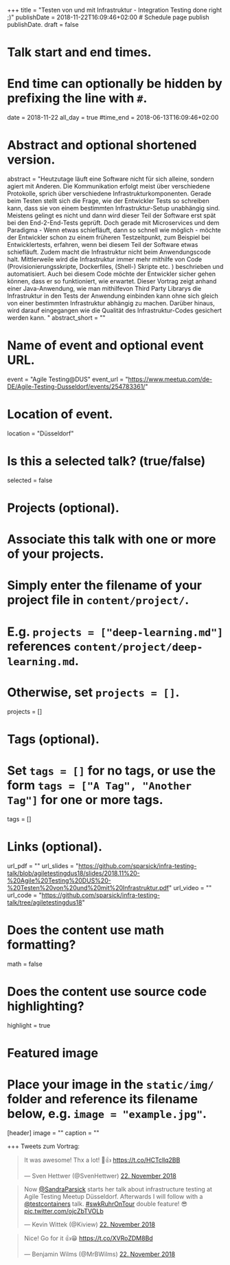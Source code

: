 +++
title = "Testen von und mit Infrastruktur - Integration Testing done right ;)"
publishDate = 2018-11-22T16:09:46+02:00  # Schedule page publish publishDate.
draft = false

# Talk start and end times.
#   End time can optionally be hidden by prefixing the line with `#`.
date = 2018-11-22
all_day = true
#time_end = 2018-06-13T16:09:46+02:00

# Abstract and optional shortened version.
abstract = "Heutzutage läuft eine Software nicht für sich alleine, sondern agiert mit Anderen. Die Kommunikation erfolgt meist über verschiedene Protokolle, sprich über verschiedene Infrastrukturkomponenten. Gerade beim Testen stellt sich die Frage, wie der Entwickler Tests so schreiben kann, dass sie von einem bestimmten Infrastruktur-Setup unabhängig sind. Meistens gelingt es nicht und dann wird dieser Teil der Software erst spät bei den End-2-End-Tests geprüft. Doch gerade mit Microservices und dem Paradigma - Wenn etwas schiefläuft, dann so schnell wie möglich - möchte der Entwickler schon zu einem früheren Testzeitpunkt, zum Beispiel bei Entwicklertests, erfahren, wenn bei diesem Teil der Software etwas schiefläuft. Zudem macht die Infrastruktur nicht beim Anwendungscode halt. Mittlerweile wird die Infrastruktur immer mehr mithilfe von Code (Provisionierungsskripte, Dockerfiles, (Shell-) Skripte etc. ) beschrieben und automatisiert. Auch bei diesem Code möchte der Entwickler sicher gehen können, dass er so funktioniert, wie erwartet. Dieser Vortrag zeigt anhand einer Java-Anwendung, wie man mithilfevon Third Party Librarys die Infrastruktur in den Tests der Anwendung einbinden kann ohne sich gleich von einer bestimmten Infrastruktur abhängig zu machen. Darüber hinaus, wird darauf eingegangen wie die Qualität des Infrastruktur-Codes gesichert werden kann. "
abstract_short = ""

# Name of event and optional event URL.
event = "Agile Testing@DUS"
event_url = "https://www.meetup.com/de-DE/Agile-Testing-Dusseldorf/events/254783361/"

# Location of event.
location = "Düsseldorf"

# Is this a selected talk? (true/false)
selected = false

# Projects (optional).
#   Associate this talk with one or more of your projects.
#   Simply enter the filename of your project file in `content/project/`.
#   E.g. `projects = ["deep-learning.md"]` references `content/project/deep-learning.md`.
#   Otherwise, set `projects = []`.
projects = []

# Tags (optional).
#   Set `tags = []` for no tags, or use the form `tags = ["A Tag", "Another Tag"]` for one or more tags.
tags = []

# Links (optional).
url_pdf = ""
url_slides = "https://github.com/sparsick/infra-testing-talk/blob/agiletestingdus18/slides/2018.11%20-%20Agile%20Testing%20DUS%20-%20Testen%20von%20und%20mit%20Infrastruktur.pdf"
url_video = ""
url_code = "https://github.com/sparsick/infra-testing-talk/tree/agiletestingdus18"

# Does the content use math formatting?
math = false

# Does the content use source code highlighting?
highlight = true

# Featured image
# Place your image in the `static/img/` folder and reference its filename below, e.g. `image = "example.jpg"`.
[header]
image = ""
caption = ""

+++
Tweets zum Vortrag:

<blockquote class="twitter-tweet" data-lang="de"><p lang="en" dir="ltr">It was awesome! Thx a lot! 🎉👍 <a href="https://t.co/HCTcllq2BB">https://t.co/HCTcllq2BB</a></p>&mdash; Sven Hettwer (@SvenHettwer) <a href="https://twitter.com/SvenHettwer/status/1065724887141105665?ref_src=twsrc%5Etfw">22. November 2018</a></blockquote>
<script async src="https://platform.twitter.com/widgets.js" charset="utf-8"></script>

<blockquote class="twitter-tweet" data-lang="de"><p lang="en" dir="ltr">Now <a href="https://twitter.com/SandraParsick?ref_src=twsrc%5Etfw">@SandraParsick</a> starts her talk about infrastructure testing at Agile Testing Meetup Düsseldorf. Afterwards I will follow with a <a href="https://twitter.com/testcontainers?ref_src=twsrc%5Etfw">@testcontainers</a> talk. <a href="https://twitter.com/hashtag/swkRuhrOnTour?src=hash&amp;ref_src=twsrc%5Etfw">#swkRuhrOnTour</a> double feature! 😎 <a href="https://t.co/ojcZbTVOLb">pic.twitter.com/ojcZbTVOLb</a></p>&mdash; Kevin Wittek (@Kiview) <a href="https://twitter.com/Kiview/status/1065668664165318656?ref_src=twsrc%5Etfw">22. November 2018</a></blockquote>
<script async src="https://platform.twitter.com/widgets.js" charset="utf-8"></script>

<blockquote class="twitter-tweet" data-lang="de"><p lang="en" dir="ltr">Nice! Go for it 👍😁 <a href="https://t.co/XVRoZDM8Bd">https://t.co/XVRoZDM8Bd</a></p>&mdash; Benjamin Wilms (@MrBWilms) <a href="https://twitter.com/MrBWilms/status/1065685002099265536?ref_src=twsrc%5Etfw">22. November 2018</a></blockquote>
<script async src="https://platform.twitter.com/widgets.js" charset="utf-8"></script>

